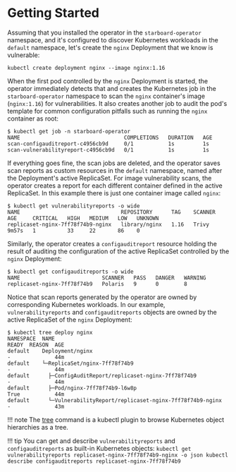 # Getting Started

Assuming that you installed the operator in the `starboard-operator` namespace,
and it's configured to discover Kubernetes workloads in the `default` namespace,
let's create the `nginx` Deployment that we know is vulnerable:

```
kubectl create deployment nginx --image nginx:1.16
```

When the first pod controlled by the `nginx` Deployment is started, the operator
immediately detects that and creates the Kubernetes job in the `starboard-operator`
namespace to scan the `nginx` container's image (`nginx:1.16`) for
vulnerabilities. It also creates another job to audit the pod's template for
common configuration pitfalls such as running the `nginx` container as root:

```console
$ kubectl get job -n starboard-operator
NAME                                 COMPLETIONS   DURATION   AGE
scan-configauditreport-c4956cb9d     0/1           1s         1s
scan-vulnerabilityreport-c4956cb9d   0/1           1s         1s
```

If everything goes fine, the scan jobs are deleted, and the operator saves scan
reports as custom resources in the `default` namespace, named after the Deployment's active ReplicaSet. For image vulnerability scans, the operator creates a report for each different container defined in the active ReplicaSet. In this example there is just one container image called `nginx`:

```console
$ kubectl get vulnerabilityreports -o wide
NAME                                REPOSITORY      TAG    SCANNER   AGE     CRITICAL   HIGH   MEDIUM   LOW   UNKNOWN
replicaset-nginx-7ff78f74b9-nginx   library/nginx   1.16   Trivy     9m57s   1          33     22       86    0
```

Similarly, the operator creates a `configauditreport` resource holding the result
of auditing the configuration of the active ReplicaSet controlled by the `nginx`
Deployment:

```console
$ kubectl get configauditreports -o wide
NAME                          SCANNER   PASS   DANGER   WARNING
replicaset-nginx-7ff78f74b9   Polaris   9      0        8
```

Notice that scan reports generated by the operator are owned by corresponding
Kubernetes workloads. In our example, `vulnerabilityreports` and `configauditreports` objects
are owned by the active ReplicaSet of the `nginx` Deployment:

```console
$ kubectl tree deploy nginx
NAMESPACE  NAME                                                       READY  REASON  AGE
default    Deployment/nginx                                           -              44m
default    └─ReplicaSet/nginx-7ff78f74b9                              -              44m
default      ├─ConfigAuditReport/replicaset-nginx-7ff78f74b9          -              44m
default      ├─Pod/nginx-7ff78f74b9-l6w8p                             True           44m
default      └─VulnerabilityReport/replicaset-nginx-7ff78f74b9-nginx  -              43m
```

!!! note
    The [tree] command is a kubectl plugin to browse Kubernetes object hierarchies as a tree.

!!! tip
    You can get and describe `vulnerabilityreports` and `configauditreports` as
    built-in Kubernetes objects:
    ```
    kubectl get vulnerabilityreports replicaset-nginx-7ff78f74b9-nginx -o json
    kubectl describe configauditreports replicaset-nginx-7ff78f74b9
    ```

[tree]: https://github.com/ahmetb/kubectl-tree
